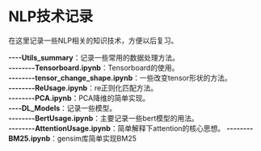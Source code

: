 # NLP技术记录
在这里记录一些NLP相关的知识技术，方便以后复习。

**----Utils_summary**：记录一些常用的数据处理方法。  
**--------Tensorboard.ipynb**：Tensorboard的使用。   
**--------tensor_change_shape.ipynb**：一些改变tensor形状的方法。  
**--------ReUsage.ipynb**：re正则化匹配方法。  
**--------PCA.ipynb**：PCA降维的简单实现。  
**----DL_Models**：记录一些模型。  
**--------BertUsage.ipynb**：主要记录一些bert模型的用法。  
**--------AttentionUsage.ipynb**：简单解释下attention的核心思想。 
**--------BM25.ipynb**：gensim库简单实现BM25